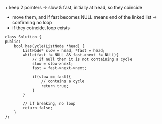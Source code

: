 ​+ keep 2 pointers -> slow & fast, initially at head, so they coincide
+ move them, and if fast becomes NULL means end of the linked list => confirming no loop
+ if they coincide, loop exists

```
class Solution {
public:
    bool hasCycle(ListNode *head) {
        ListNode* slow = head, *fast = head;
        while(fast != NULL && fast->next != NULL){
            // if null then it is not containing a cycle
            slow = slow->next;
            fast = fast->next->next;

            if(slow == fast){
                // contains a cycle
                return true;
            }
        }

        // if breaking, no loop
        return false;
    }
};
```

